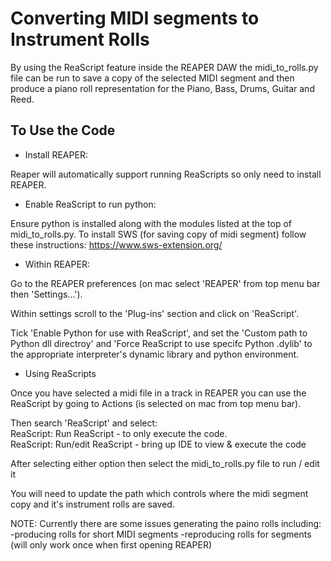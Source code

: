 # Converting MIDI segments to Instrument Rolls 

By using the ReaScript feature inside the REAPER DAW the midi_to_rolls.py file 
can be run to save a copy of the selected MIDI segment and then produce a piano 
roll representation for the Piano, Bass, Drums, Guitar and Reed.  

## To Use the Code

- Install REAPER:  

Reaper will automatically support running ReaScripts so only need to install 
REAPER.  

- Enable ReaScript to run python:  

Ensure python is installed along with the modules listed at the top of 
midi_to_rolls.py. To install SWS (for saving copy of midi segment) follow 
these instructions: https://www.sws-extension.org/  

- Within REAPER:  

Go to the REAPER preferences (on mac select 'REAPER' from top menu bar then 
'Settings...').  

Within settings scroll to the 'Plug-ins' section and click on 'ReaScript'.  

Tick 'Enable Python for use with ReaScript', and set the 'Custom path to Python 
dll directroy' and 'Force ReaScript to use specifc Python .dylib' to the 
appropriate interpreter's dynamic library and python environment.  

- Using ReaScripts  

Once you have selected a midi file in a track in REAPER you can use the ReaScript
by going to Actions (is selected on mac from top menu bar).

Then search 'ReaScript' and select:  
ReaScript: Run ReaScript    - to only execute the code.  
ReaScript: Run/edit ReaScript    - bring up IDE to view & execute the code

After selecting either option then select the midi_to_rolls.py file to run / 
edit it

You will need to update the path which controls where the midi segment copy and 
it's instrument rolls are saved.  
  
  
  
NOTE: Currently there are some issues generating the paino rolls including:
-producing rolls for short MIDI segments
-reproducing rolls for segments (will only work once when first opening REAPER)

